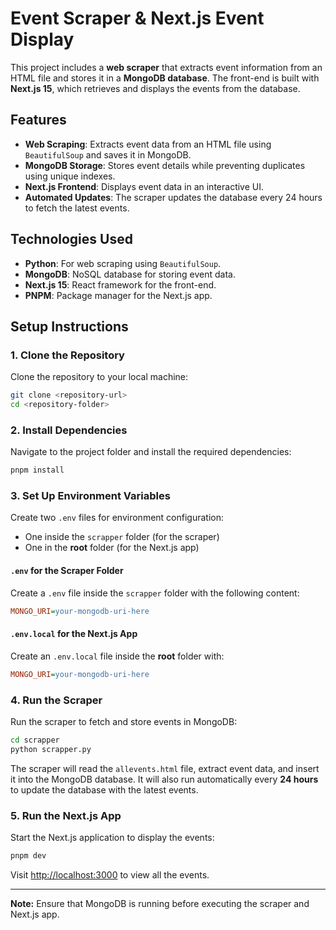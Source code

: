 # Event Scraper & Next.js Event Display

This project includes a **web scraper** that extracts event information from an HTML file and stores it in a **MongoDB database**. The front-end is built with **Next.js 15**, which retrieves and displays the events from the database.

## Features
- **Web Scraping**: Extracts event data from an HTML file using `BeautifulSoup` and saves it in MongoDB.
- **MongoDB Storage**: Stores event details while preventing duplicates using unique indexes.
- **Next.js Frontend**: Displays event data in an interactive UI.
- **Automated Updates**: The scraper updates the database every 24 hours to fetch the latest events.

## Technologies Used
- **Python**: For web scraping using `BeautifulSoup`.
- **MongoDB**: NoSQL database for storing event data.
- **Next.js 15**: React framework for the front-end.
- **PNPM**: Package manager for the Next.js app.

## Setup Instructions

### 1. Clone the Repository
Clone the repository to your local machine:

```bash
git clone <repository-url>
cd <repository-folder>
```

### 2. Install Dependencies
Navigate to the project folder and install the required dependencies:

```bash
pnpm install
```

### 3. Set Up Environment Variables
Create two `.env` files for environment configuration:

- One inside the `scrapper` folder (for the scraper)
- One in the **root** folder (for the Next.js app)

#### `.env` for the Scraper Folder
Create a `.env` file inside the `scrapper` folder with the following content:

```ini
MONGO_URI=your-mongodb-uri-here
```

#### `.env.local` for the Next.js App
Create an `.env.local` file inside the **root** folder with:

```ini
MONGO_URI=your-mongodb-uri-here
```

### 4. Run the Scraper
Run the scraper to fetch and store events in MongoDB:

```bash
cd scrapper
python scrapper.py
```

The scraper will read the `allevents.html` file, extract event data, and insert it into the MongoDB database. It will also run automatically every **24 hours** to update the database with the latest events.

### 5. Run the Next.js App
Start the Next.js application to display the events:

```bash
pnpm dev
```

Visit [http://localhost:3000](http://localhost:3000) to view all the events.

---
**Note:** Ensure that MongoDB is running before executing the scraper and Next.js app.

